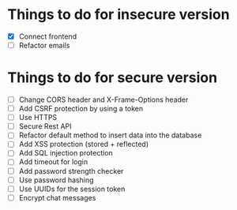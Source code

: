 # Things to do for insecure version

- [X] Connect frontend
- [ ] Refactor emails

# Things to do for secure version

- [ ] Change CORS header and X-Frame-Options header
- [ ] Add CSRF protection by using a token
- [ ] Use HTTPS
- [ ] Secure Rest API
- [ ] Refactor default method to insert data into the database
- [ ] Add XSS protection (stored + reflected)
- [ ] Add SQL injection protection
- [ ] Add timeout for login
- [ ] Add password strength checker
- [ ] Use password hashing
- [ ] Use UUIDs for the session token
- [ ] Encrypt chat messages
